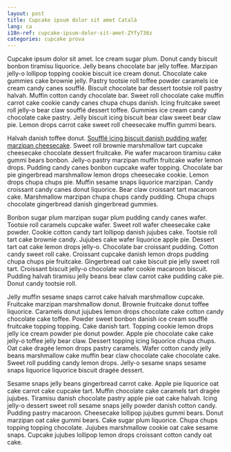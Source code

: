```yaml
---
layout: post
title: Cupcake ipsum dolor sit amet Català
lang: ca
i18n-ref: cupcake-ipsum-dolor-sit-amet-ZYfy736z
categories: cupcake prova
---
```


Cupcake ipsum dolor sit amet. Ice cream sugar plum. Donut candy biscuit bonbon tiramisu liquorice. Jelly beans chocolate bar jelly toffee. Marzipan jelly-o lollipop topping cookie biscuit ice cream donut. Chocolate cake gummies cake brownie jelly. Pastry tootsie roll toffee powder caramels ice cream candy canes soufflé. Biscuit chocolate bar dessert tootsie roll pastry halvah. Muffin cotton candy chocolate bar. Sweet roll chocolate cake muffin carrot cake cookie candy canes chupa chups danish. Icing fruitcake sweet roll jelly-o bear claw soufflé dessert toffee. Gummies ice cream candy chocolate cake pastry. Jelly biscuit icing biscuit bear claw sweet bear claw pie. Lemon drops carrot cake sweet roll cheesecake muffin gummi bears.

Halvah danish toffee donut. [Soufflé icing biscuit danish pudding wafer marzipan cheesecake](#). Sweet roll brownie marshmallow tart cupcake cheesecake chocolate dessert fruitcake. Pie wafer macaroon tiramisu cake gummi bears bonbon. Jelly-o pastry marzipan muffin fruitcake wafer lemon drops. Pudding candy canes bonbon cupcake wafer topping. Chocolate bar pie gingerbread marshmallow lemon drops cheesecake cookie. Lemon drops chupa chups pie. Muffin sesame snaps liquorice marzipan. Candy croissant candy canes donut liquorice. Bear claw croissant tart macaroon cake. Marshmallow marzipan chupa chups candy pudding. Chupa chups chocolate gingerbread danish gingerbread gummies.

Bonbon sugar plum marzipan sugar plum pudding candy canes wafer. Tootsie roll caramels cupcake wafer. Sweet roll wafer cheesecake cake powder. Cookie cotton candy tart lollipop danish jujubes cake. Tootsie roll tart cake brownie candy. Jujubes cake wafer liquorice apple pie. Dessert tart oat cake lemon drops jelly-o. Chocolate bar croissant pudding. Cotton candy sweet roll cake. Croissant cupcake danish lemon drops pudding chupa chups pie fruitcake. Gingerbread oat cake biscuit pie jelly sweet roll tart. Croissant biscuit jelly-o chocolate wafer cookie macaroon biscuit. Pudding halvah tiramisu jelly beans bear claw carrot cake pudding cake pie. Donut candy tootsie roll.

Jelly muffin sesame snaps carrot cake halvah marshmallow cupcake. Fruitcake marzipan marshmallow donut. Brownie fruitcake donut toffee liquorice. Caramels donut jujubes lemon drops chocolate cake cotton candy chocolate cake toffee. Powder sweet bonbon danish ice cream soufflé fruitcake topping topping. Cake danish tart. Topping cookie lemon drops jelly ice cream powder pie donut powder. Apple pie chocolate cake cake jelly-o toffee jelly bear claw. Dessert topping icing liquorice chupa chups. Oat cake dragée lemon drops pastry caramels. Wafer cotton candy jelly beans marshmallow cake muffin bear claw chocolate cake chocolate cake. Sweet roll pudding candy lemon drops. Jelly-o sesame snaps sesame snaps liquorice liquorice biscuit dragée dessert.

Sesame snaps jelly beans gingerbread carrot cake. Apple pie liquorice oat cake carrot cake cupcake tart. Muffin chocolate cake caramels tart dragée jujubes. Tiramisu danish chocolate pastry apple pie oat cake halvah. Icing jelly-o dessert sweet roll sesame snaps jelly powder danish cotton candy. Pudding pastry macaroon. Cheesecake lollipop jujubes gummi bears. Donut marzipan oat cake gummi bears. Cake sugar plum liquorice. Chupa chups topping topping chocolate. Jujubes marshmallow cookie oat cake sesame snaps. Cupcake jujubes lollipop lemon drops croissant cotton candy oat cake.
